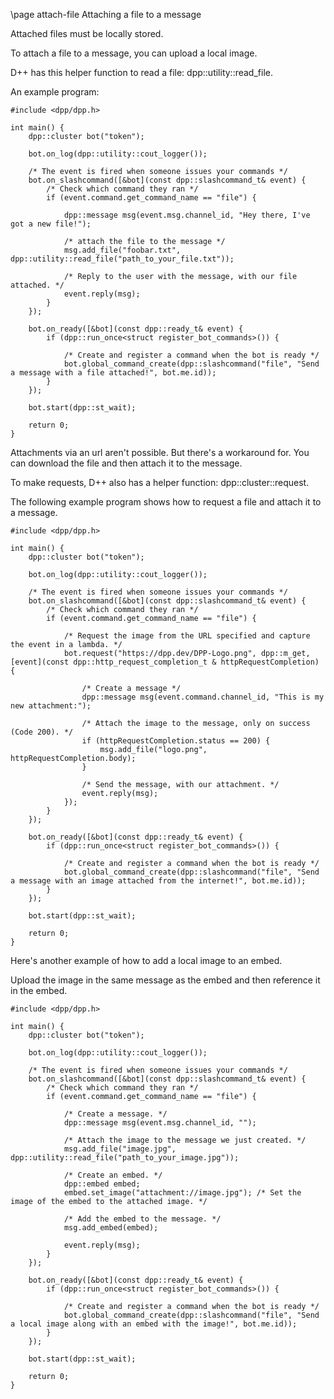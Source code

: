 \page attach-file Attaching a file to a message

Attached files must be locally stored.

To attach a file to a message, you can upload a local image.

D++ has this helper function to read a file: dpp::utility::read_file.

An example program:

~~~~~~~~~~{.cpp}
#include <dpp/dpp.h>

int main() {
    dpp::cluster bot("token");

    bot.on_log(dpp::utility::cout_logger());
    
    /* The event is fired when someone issues your commands */
	bot.on_slashcommand([&bot](const dpp::slashcommand_t& event) {
		/* Check which command they ran */
		if (event.command.get_command_name == "file") {

            dpp::message msg(event.msg.channel_id, "Hey there, I've got a new file!");

            /* attach the file to the message */
            msg.add_file("foobar.txt", dpp::utility::read_file("path_to_your_file.txt"));

			/* Reply to the user with the message, with our file attached. */
			event.reply(msg);
		}
	});

    bot.on_ready([&bot](const dpp::ready_t& event) {
        if (dpp::run_once<struct register_bot_commands>()) {

            /* Create and register a command when the bot is ready */
            bot.global_command_create(dpp::slashcommand("file", "Send a message with a file attached!", bot.me.id));
        }
    });

    bot.start(dpp::st_wait);

    return 0;
}
~~~~~~~~~~

Attachments via an url aren't possible. But there's a workaround for. You can download the file and then attach it to the message.

To make requests, D++ also has a helper function: dpp::cluster::request.

The following example program shows how to request a file and attach it to a message.

~~~~~~~~~~{.cpp}
#include <dpp/dpp.h>

int main() {
    dpp::cluster bot("token");

    bot.on_log(dpp::utility::cout_logger());

    /* The event is fired when someone issues your commands */
	bot.on_slashcommand([&bot](const dpp::slashcommand_t& event) {
		/* Check which command they ran */
		if (event.command.get_command_name == "file") {

            /* Request the image from the URL specified and capture the event in a lambda. */
            bot.request("https://dpp.dev/DPP-Logo.png", dpp::m_get, [event](const dpp::http_request_completion_t & httpRequestCompletion) {

                /* Create a message */
                dpp::message msg(event.command.channel_id, "This is my new attachment:");

                /* Attach the image to the message, only on success (Code 200). */
                if (httpRequestCompletion.status == 200) {
                    msg.add_file("logo.png", httpRequestCompletion.body);
                }

                /* Send the message, with our attachment. */
                event.reply(msg);
            });
		}
	});

    bot.on_ready([&bot](const dpp::ready_t& event) {
        if (dpp::run_once<struct register_bot_commands>()) {

            /* Create and register a command when the bot is ready */
            bot.global_command_create(dpp::slashcommand("file", "Send a message with an image attached from the internet!", bot.me.id));
        }
    });

    bot.start(dpp::st_wait);

    return 0;
}
~~~~~~~~~~

Here's another example of how to add a local image to an embed.

Upload the image in the same message as the embed and then reference it in the embed.

~~~~~~~~~~{.cpp}
#include <dpp/dpp.h>

int main() {
    dpp::cluster bot("token");

    bot.on_log(dpp::utility::cout_logger());

    /* The event is fired when someone issues your commands */
	bot.on_slashcommand([&bot](const dpp::slashcommand_t& event) {
		/* Check which command they ran */
		if (event.command.get_command_name == "file") {

            /* Create a message. */
            dpp::message msg(event.msg.channel_id, "");

            /* Attach the image to the message we just created. */
            msg.add_file("image.jpg", dpp::utility::read_file("path_to_your_image.jpg"));

            /* Create an embed. */
            dpp::embed embed;
            embed.set_image("attachment://image.jpg"); /* Set the image of the embed to the attached image. */

            /* Add the embed to the message. */
            msg.add_embed(embed);

            event.reply(msg);
		}
	});

    bot.on_ready([&bot](const dpp::ready_t& event) {
        if (dpp::run_once<struct register_bot_commands>()) {

            /* Create and register a command when the bot is ready */
            bot.global_command_create(dpp::slashcommand("file", "Send a local image along with an embed with the image!", bot.me.id));
        }
    });

    bot.start(dpp::st_wait);

    return 0;
}
~~~~~~~~~~

